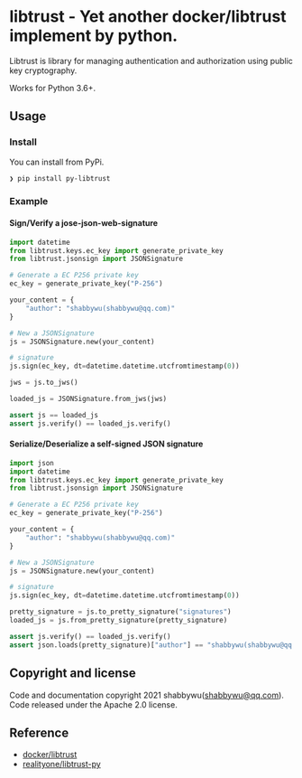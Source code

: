 # libtrust - Yet another docker/libtrust implement by python.

Libtrust is library for managing authentication and authorization using public key cryptography.

Works for Python 3.6+.

## Usage

### Install
You can install from PyPi.

```bash
❯ pip install py-libtrust
```

### Example
#### Sign/Verify a jose-json-web-signature
```python
import datetime
from libtrust.keys.ec_key import generate_private_key
from libtrust.jsonsign import JSONSignature

# Generate a EC P256 private key
ec_key = generate_private_key("P-256")

your_content = {
    "author": "shabbywu(shabbywu@qq.com)"
}

# New a JSONSignature
js = JSONSignature.new(your_content)

# signature
js.sign(ec_key, dt=datetime.datetime.utcfromtimestamp(0))

jws = js.to_jws()

loaded_js = JSONSignature.from_jws(jws)

assert js == loaded_js
assert js.verify() == loaded_js.verify()
```

#### Serialize/Deserialize a self-signed JSON signature
```python
import json
import datetime
from libtrust.keys.ec_key import generate_private_key
from libtrust.jsonsign import JSONSignature

# Generate a EC P256 private key
ec_key = generate_private_key("P-256")

your_content = {
    "author": "shabbywu(shabbywu@qq.com)"
}

# New a JSONSignature
js = JSONSignature.new(your_content)

# signature
js.sign(ec_key, dt=datetime.datetime.utcfromtimestamp(0))

pretty_signature = js.to_pretty_signature("signatures")
loaded_js = js.from_pretty_signature(pretty_signature)

assert js.verify() == loaded_js.verify()
assert json.loads(pretty_signature)["author"] == "shabbywu(shabbywu@qq.com)"
```

## Copyright and license

Code and documentation copyright 2021 shabbywu(shabbywu@qq.com).
Code released under the Apache 2.0 license.

## Reference

- [docker/libtrust](https://github.com/distribution/distribution/tree/main/vendor/github.com/docker/libtrust)
- [realityone/libtrust-py](https://github.com/realityone/libtrust-py)
